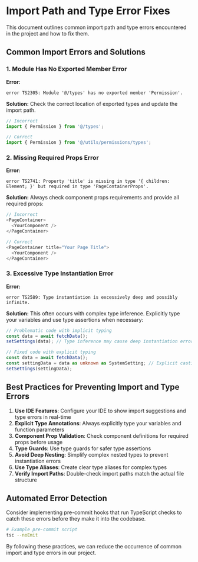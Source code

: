 
# Import Path and Type Error Fixes

This document outlines common import path and type errors encountered in the project and how to fix them.

## Common Import Errors and Solutions

### 1. Module Has No Exported Member Error

**Error:**
```
error TS2305: Module '@/types' has no exported member 'Permission'.
```

**Solution:**
Check the correct location of exported types and update the import path.

```typescript
// Incorrect
import { Permission } from '@/types';

// Correct
import { Permission } from '@/utils/permissions/types';
```

### 2. Missing Required Props Error

**Error:**
```
error TS2741: Property 'title' is missing in type '{ children: Element; }' but required in type 'PageContainerProps'.
```

**Solution:**
Always check component props requirements and provide all required props:

```typescript
// Incorrect
<PageContainer>
  <YourComponent />
</PageContainer>

// Correct
<PageContainer title="Your Page Title">
  <YourComponent />
</PageContainer>
```

### 3. Excessive Type Instantiation Error

**Error:**
```
error TS2589: Type instantiation is excessively deep and possibly infinite.
```

**Solution:**
This often occurs with complex type inference. Explicitly type your variables and use type assertions when necessary:

```typescript
// Problematic code with implicit typing
const data = await fetchData();
setSettings(data); // Type inference may cause deep instantiation error

// Fixed code with explicit typing
const data = await fetchData();
const settingData = data as unknown as SystemSetting; // Explicit casting
setSettings(settingData);
```

## Best Practices for Preventing Import and Type Errors

1. **Use IDE Features**: Configure your IDE to show import suggestions and type errors in real-time
2. **Explicit Type Annotations**: Always explicitly type your variables and function parameters
3. **Component Prop Validation**: Check component definitions for required props before usage
4. **Type Guards**: Use type guards for safer type assertions
5. **Avoid Deep Nesting**: Simplify complex nested types to prevent instantiation errors
6. **Use Type Aliases**: Create clear type aliases for complex types
7. **Verify Import Paths**: Double-check import paths match the actual file structure

## Automated Error Detection

Consider implementing pre-commit hooks that run TypeScript checks to catch these errors before they make it into the codebase.

```bash
# Example pre-commit script
tsc --noEmit
```

By following these practices, we can reduce the occurrence of common import and type errors in our project.
